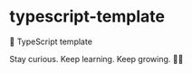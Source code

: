 # typescript-template

🌱 TypeScript template


<!-- INSPIRATIONAL_QUOTE_START -->
Stay curious. Keep learning. Keep growing.
🧑‍💻
<!-- INSPIRATIONAL_QUOTE_END -->
